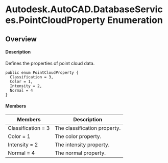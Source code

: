 # Autodesk.AutoCAD.DatabaseServices.PointCloudProperty Enumeration

## Overview

#### Description
Defines the properties of point cloud data.
```text
public enum PointCloudProperty {
  Classification = 3,
  Color = 1,
  Intensity = 2,
  Normal = 4
}
```

#### Members
| Members | Description |
| --- | --- |
| Classification = 3 | The classification property. |
| Color = 1 | The color property. |
| Intensity = 2 | The intensity property. |
| Normal = 4 | The normal property. |